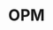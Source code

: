 ---
# This topic lives at
# https://digital.gov/topics/opm

slug: "opm"

# Topic Title
title: "OPM"

# description — keep it short and clear
summary: ""


# Weight
weight: 1

# For more information on managing topics,
# see https://github.com/GSA/digitalgov.gov/wiki
---